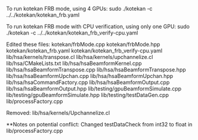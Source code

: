 To run kotekan FRB mode, using 4 GPUs:
sudo ./kotekan -c ../../kotekan/kotekan_frb.yaml

To run kotekan FRB mode with CPU verification, using only one GPU:
sudo ./kotekan -c ../../kotekan/kotekan_frb_verify-cpu.yaml

Edited these files:
kotekan/frbMode.cpp
kotekan/frbMode.hpp
kotekan/kotekan_frb.yaml
kotekan/kotekan_frb_verify-cpu.yaml
lib/hsa/kernels/transpose.cl
lib/hsa/kernels/upchannelize.cl
lib/hsa/CMakeLists.txt
lib/hsa/hsaBeamformKernel.cpp
lib/hsa/hsaBeamformTranspose.cpp
lib/hsa/hsaBeamformTranspose.hpp
lib/hsa/hsaBeamformUpchan.cpp
lib/hsa/hsaBeamformUpchan.hpp
lib/hsa/hsaCommandFactory.cpp
lib/hsa/hsaBeamformOutput.cpp
lib/hsa/hsaBeamformOutput.hpp
lib/testing/gpuBeamformSimulate.cpp
lib/testing/gpuBeamformSimulate.hpp
lib/testing/testDataGen.cpp
lib/processFactory.cpp

Removed:
lib/hsa/kernels/Upchannelize.cl

**Notes on potential conflict:
Changed testDataCheck from int32 to float in lib/processFactory.cpp
